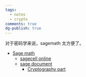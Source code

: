 ```yaml
---
tags:
  - notes
  - crypto
comments: true
dg-publish: true
---
```


对于密码学来说，sagemath 太方便了。

- [Sage math](https://www.sagemath.org/)
    - [sagecell online](https://sagecell.sagemath.org/)
    - [sage document](https://doc.sagemath.org)
        - [Cryptography part](https://doc.sagemath.org/html/en/reference/cryptography/index.html)